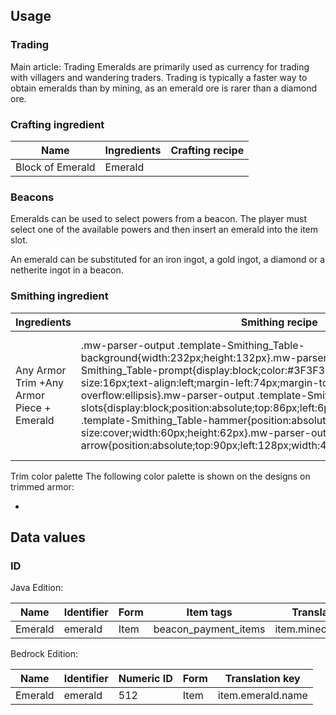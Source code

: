 ## Usage
### Trading
Main article: Trading
Emeralds are primarily used as currency for trading with villagers and wandering traders. Trading is typically a faster way to obtain emeralds than by mining, as an emerald ore is rarer than a diamond ore.

### Crafting ingredient
| Name             | Ingredients | Crafting recipe |
|------------------|-------------|-----------------|
| Block of Emerald | Emerald     |                 |

### Beacons
Emeralds can be used to select powers from a beacon. The player must select one of the available powers and then insert an emerald into the item slot. 

An emerald can be substituted for an iron ingot, a gold ingot, a diamond or a netherite ingot in a beacon.

### Smithing ingredient
| Ingredients                               | Smithing recipe                                                                                                                                                                                                                                                                                                                                                                                                                                                                                                                                                                                                                                           | Description                                                                               |
|-------------------------------------------|-----------------------------------------------------------------------------------------------------------------------------------------------------------------------------------------------------------------------------------------------------------------------------------------------------------------------------------------------------------------------------------------------------------------------------------------------------------------------------------------------------------------------------------------------------------------------------------------------------------------------------------------------------------|-------------------------------------------------------------------------------------------|
| Any Armor Trim +Any Armor Piece + Emerald | .mw-parser-output .template-Smithing_Table-background{width:232px;height:132px}.mw-parser-output .template-Smithing_Table-prompt{display:block;color:#3F3F3F;font-family:Minecraft;font-size:16px;text-align:left;margin-left:74px;margin-top:24px;overflow:hidden;text-overflow:ellipsis}.mw-parser-output .template-Smithing_Table-slots{display:block;position:absolute;top:86px;left:6px}.mw-parser-output .template-Smithing_Table-hammer{position:absolute;top:6px;left:6px;background-size:cover;width:60px;height:62px}.mw-parser-output .template-Smithing_Table-arrow{position:absolute;top:90px;left:128px;width:44px;height:30px}Upgrade Gear | All armor types can be used in this recipe,a netherite chestplate is shown as an example. |

Trim color palette
The following color palette is shown on the designs on trimmed armor:

- 

## Data values
### ID
Java Edition:

| Name    | Identifier | Form | Item tags            | Translation key        |
|---------|------------|------|----------------------|------------------------|
| Emerald | emerald    | Item | beacon_payment_items | item.minecraft.emerald |

Bedrock Edition:

| Name    | Identifier | Numeric ID | Form | Translation key   |
|---------|------------|------------|------|-------------------|
| Emerald | emerald    | 512        | Item | item.emerald.name |


